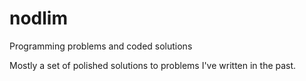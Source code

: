 # nodlim
Programming problems and coded solutions

Mostly a set of polished solutions to problems I've written in the past.
